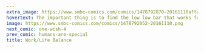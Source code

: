 ```yaml
---
extra_image: https://www.smbc-comics.com/comics/1478792870-20161110after.png
hovertext: The important thing is to find the low low bar that works for YOU.
image: https://www.smbc-comics.com/comics/1478792852-20161110.png
next_comic: one-wish-4
prev_comic: humans-are-special
title: Work/Life Balance
---
```


